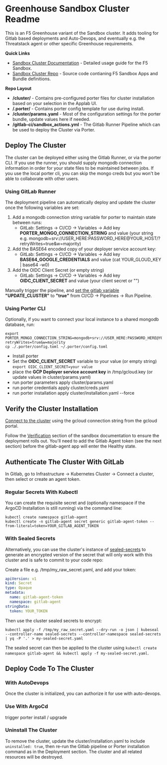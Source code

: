 # Greenhouse Sandbox Cluster Readme
This is an F5 Greenhouse variant of the Sandbox cluster. It adds tooling for Gitlab based deployments and Auto-Devops,
and eventually e.g. the Threatstack agent or other specific Greenhouse requirements.

**Quick Links**
* [Sandbox Cluster Documentation](https://clhain.github.io/sandbox/) - Detailed usage guide for the F5 Sandbox.
* [Sandbox Cluster Repo](https://github.com/clhain/sandbox/) - Source code contianing F5 Sandbox Apps and Bundle definitions.

**Repo Layout**
* **/cluster/** - Contains pre-configured porter files for cluster installation based on your selection in the Applab UI.
* **/.porter/** - Contains porter config template for use during install.
* **/cluster/params.yaml** - Most of the configuration settings for the porter bundle, update values here if needed.
* **/gitlab-ci/sandbox_actions.yml** - The Gitlab Runner Pipeline which can be used to deploy the Cluster via Porter.

## Deploy The Cluster
The cluster can be deployed either using the Gitlab Runner, or via the porter CLI. If you use the runner, you should
supply mongodb connection information in order for your state files to be maintained between jobs. If you use the
local porter cli, you can skip the mongo creds but you won't be able to collaborate with other users. 

### Using GitLab Runner
The deployment pipeline can automatically deploy and update the cluster once the following variables are set:

1. Add a mongodb connection string variable for porter to maintain state between runs:
   * GitLab: Settings -> CI/CD -> Variables -> Add key **PORTER_MONGO_CONNECTION_STRING** and value (your string e.g. mongodb+srv://USER_HERE:PASSWORD_HERE@YOUR_HOST/?retryWrites=true&w=majority)
2. Add the BASE64 encoded copy of your deployer service account key:
   * GitLab: Settings -> CI/CD -> Variables -> Add key **BASE64_GOOGLE_CREDENTIALS** and value (cat YOUR_GLOUD_KEY | base64 -w0)
3. Add the OIDC Client Secret (or empty string)
   * GitLab: Settings -> CI/CD -> Variables -> Add key **OIDC_CLIENT_SECRET** and value (your client secret or "")

Manually trigger the pipeline, and [set the gitlab variable](https://docs.gitlab.com/ee/ci/variables/#override-a-variable-when-running-a-pipeline-manually)
**"UPDATE_CLUSTER"** to **"true"** from CI/CD -> Pipelines -> Run Pipeline.

### Using Porter CLI
Optionally, if you want to connect your local instance to a shared mongodb database, run:

```text
export PORTER_MONGO_CONNECTION_STRING=mongodb+srv://USER_HERE:PASSWORD_HERE@YOUR_HOST/?retryWrites=true&w=majority
cp ./.porter/config.toml ~/.porter/config.toml
```

* Install porter
* Set the **OIDC_CLIENT_SECRET** variable to your value (or empty string) `export OIDC_CLIENT_SECRET=your value`
* place the **GCP Deployer service account key** in /tmp/gcloud.key (or update values in cluster/params.yaml)
* run porter parameters apply cluster/params.yaml
* run porter credentials apply cluster/creds.yaml
* run porter installation apply cluster/installation.yaml --force

## Verify the Cluster Installation
[Connect to the cluster](https://cloud.google.com/kubernetes-engine/docs/how-to/cluster-access-for-kubectl) using the gcloud connection string from the gcloud portal.

Follow the [Verification](https://clhain.github.io/sandbox/installation/quick-start/#verification) section of the sandbox
documentation to ensure the deployment rolls out. You'll need to add the Gitlab Agent token (see the next section) before
the gitlab-agent app will enter the Healthy state.

## Authenticate The Cluster With GitLab
In Gitlab, go to Infrastructure -> Kubernetes Cluster -> Connect a cluster, then select or create an agent token.

### Regular Secrets With Kubectl
You can create the requisite secret and (optionally namespace if the ArgoCD Installation is still running) via the command line:

```text
kubectl create namespace gitlab-agent
kubectl create -n gitlab-agent secret generic gitlab-agent-token --from-literal=token=YOUR_GITLAB_AGENT_TOKEN
```

### With Sealed Secrets
Alternatively, you can use the cluster's instance of [sealed-secrets](https://github.com/bitnami-labs/sealed-secrets) to generate
an encrypted version of the secret that will only work with this cluster and is safe to commit to your code repo:

Create a file e.g. /tmp/my_raw_secret.yaml, and add your token:
```yaml
apiVersion: v1
kind: Secret
type: Opaque
metadata:
  name: gitlab-agent-token
  namespace: gitlab-agent
stringData:
  token: YOUR_TOKEN
```

Then use the cluster sealed secrets to encrypt:
```text
kubectl apply -f /tmp/my_raw_secret.yaml --dry-run -o json | kubeseal --controller-name sealed-secrets --controller-namespace sealed-secrets | yq -P '.' > my-sealed-secret.yaml
```

The sealed secret can then be applied to the cluster using `kubectl create namespace gitlab-agent && kubectl apply -f my-sealed-secret.yaml`.

## Deploy Code To The Cluster

### With AutoDevops
Once the cluster is initialized, you can authorize it for use with auto-devops.

### Use With ArgoCd

trigger porter install / upgrade


### Uninstall The Cluster
To remove the cluster, update the cluster/installation.yaml to include `uninstalled: true`, 
then re-run the Gitlab pipeline or Porter installation command as in the Deployment section. The
cluster and all related resources will be destroyed.
